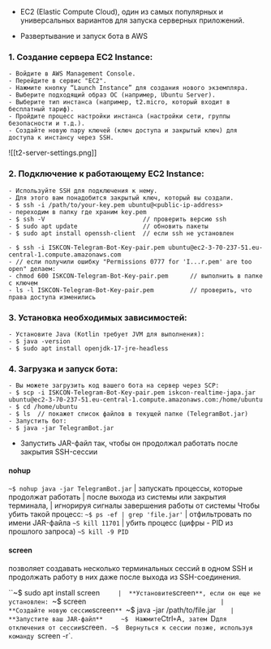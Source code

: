
- EC2 (Elastic Compute Cloud), один из самых популярных и универсальных вариантов для запуска серверных приложений.

- Развертывание и запуск бота в AWS

### 1. Создание сервера EC2 Instance:
    - Войдите в AWS Management Console.
    - Перейдите в сервис "EC2".
    - Нажмите кнопку “Launch Instance” для создания нового экземпляра.
    - Выберите подходящий образ ОС (например, Ubuntu Server).
    - Выберите тип инстанса (например, t2.micro, который входит в бесплатный тариф).
    - Пройдите процесс настройки инстанса (настройки сети, группы безопасности и т.д.).
    - Создайте новую пару ключей (ключ доступа и закрытый ключ) для доступа к инстансу через SSH.

![[t2-server-settings.png]]

### 2. Подключение к работающему EC2 Instance:
    - Используйте SSH для подключения к нему. 
    - Для этого вам понадобится закрытый ключ, который вы создали.
    - $ ssh -i /path/to/your-key.pem ubuntu@<public-ip-address> 
    - переходим в папку где храним key.pem
    - $ ssh -V                           // проверить версию ssh
    - $ sudo apt update                  // обновить пакеты
    - $ sudo apt install openssh-client  // если ssh не установлен
    
    - $ ssh -i ISKCON-Telegram-Bot-Key-pair.pem ubuntu@ec2-3-70-237-51.eu-central-1.compute.amazonaws.com
    - // если получили ошибку "Permissions 0777 for 'I...r.pem' are too open" делаем:
    - chmod 600 ISKCON-Telegram-Bot-Key-pair.pem      // выполнить в папке с ключем
    - ls -l ISKCON-Telegram-Bot-Key-pair.pem          // проверить, что права доступа изменились 

### 3. Установка необходимых зависимостей:
    - Установите Java (Kotlin требует JVM для выполнения):
    - $ java -version
    - $ sudo apt install openjdk-17-jre-headless

### 4. Загрузка и запуск бота:
    - Вы можете загрузить код вашего бота на сервер через SCP:
    - $ scp -i ISKCON-Telegram-Bot-Key-pair.pem iskcon-realtime-japa.jar ubuntu@ec2-3-70-237-51.eu-central-1.compute.amazonaws.com:/home/ubuntu
    - $ cd /home/ubuntu
    - $ ls  // покажет список файлов в текущей папке (TelegramBot.jar)
    - Запустить бот: 
    - $ java -jar TelegramBot.jar

- Запустить JAR-файл так, чтобы он продолжал работать после закрытия SSH-сессии
#### nohup
`~$ nohup java -jar TelegramBot.jar`        | запускать процессы, которые продолжат работать 
                                    | после выхода из системы или закрытия терминала, 
                                    | игнорируя сигналы завершения работы от системы 
Чтобы убить такой процесс:
`~$ ps -ef | grep 'file.jar'`                     | отфильтровать  по имени  JAR-файла
`~S kill 11701`                                                | убить процесс  (цифры - PID из прошлого запроса)
`~S kill -9 PID`

#### screen
позволяет создавать несколько терминальных сессий в одном SSH и 
продолжать работу в них даже после выхода из SSH-соединения.

``~$ sudo apt install screen`      |  **Установите `screen`**, если он еще не установлен:
`~$ screen`                                      |  **Создайте новую сессию `screen`**
`~$ java -jar /path/to/file.jar`     |  **Запустите ваш JAR-файл**    
~$  Нажмите `Ctrl` + `A`, затем `D` для отключения от сессии `screen`.
~$  Вернуться к сессии позже, используя команду `screen -r`.